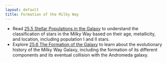 ```yaml
---
layout: default
title: Formation of the Milky Way
---
```


- Read [25.5 Stellar Populations in the Galaxy](https://openstax.org/books/astronomy-2e/pages/25-5-stellar-populations-in-the-galaxy) to understand the classification of stars in the Milky Way based on their age, metallicity, and location, including population I and II stars.
- Explore [25.6 The Formation of the Galaxy](https://openstax.org/books/astronomy-2e/pages/25-6-the-formation-of-the-galaxy) to learn about the evolutionary history of the Milky Way Galaxy, including the formation of its different components and its eventual collision with the Andromeda galaxy.
